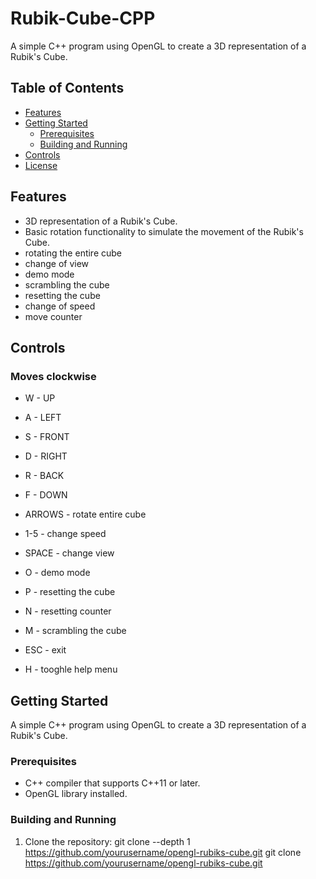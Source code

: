 # Rubik-Cube-CPP

A simple C++ program using OpenGL to create a 3D representation of a Rubik's Cube.

## Table of Contents
- [Features](#features)
- [Getting Started](#getting-started)
  - [Prerequisites](#prerequisites)
  - [Building and Running](#building-and-running)
- [Controls](#controls)
- [License](#license)

## Features
- 3D representation of a Rubik's Cube.
- Basic rotation functionality to simulate the movement of the Rubik's Cube.
- rotating the entire cube
- change of view
- demo mode
- scrambling the cube
- resetting the cube
- change of speed
- move counter

## Controls
### Moves clockwise
- W - UP
- A - LEFT
- S - FRONT
- D - RIGHT
- R - BACK
- F - DOWN

- ARROWS - rotate entire cube
- 1-5 - change speed
- SPACE - change view

- O - demo mode
- P - resetting the cube
- N - resetting counter
- M - scrambling the cube

- ESC - exit
- H - tooghle help menu

## Getting Started
A simple C++ program using OpenGL to create a 3D representation of a Rubik's Cube.

### Prerequisites
- C++ compiler that supports C++11 or later.
- OpenGL library installed.

### Building and Running

1. Clone the repository:
   git clone --depth 1 https://github.com/yourusername/opengl-rubiks-cube.git
   git clone https://github.com/yourusername/opengl-rubiks-cube.git

